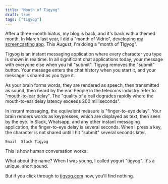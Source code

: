 ```yaml
---
title: "Month of Tigyog"
draft: true
tags: ["tigyog"]
---
```


After a three-month hiatus, my blog is back,
and it's back with a themed month.
In March last year, I did a "month of Vidrio",
developing [my screencasting app](https://vidr.io/).
This August, I'm doing a "month of Tigyog".

Tigyog is an instant messaging application
where every character you type is shown in realtime.
In all significant chat applications today,
your message with everyone else when you hit "submit".
Tigyog removes the "submit" button.
Your message enters the chat history when you start it,
and your message is shared as you type it.

As your brain forms words,
they are rendered as speech,
then transmitted as sound,
then heard by the ear.
People in the telecoms industry refer to ["mouth-to-ear delay"](https://en.wikipedia.org/wiki/Latency_(audio)#Telephone_calls).
The "quality of a call degrades rapidly where the mouth-to-ear delay latency exceeds 200 milliseconds".

In instant messaging, the equivalent measure is "finger-to-eye delay".
Your brain renders words as keypresses,
which are displayed as text,
then seen by the eye.
In Slack, Whatsapp, and any other instant messaging application,
the finger-to-eye delay is several seconds.
When I press a key, the character is not shared until I hit "submit" several seconds later.

```
Email  Slack Tigyog
```


This is how human conversation works.


What about the name?
When I was young, I called yogurt "tigyog".
It's a unique, short sound.

But if you click through to [tigyog.com](https://tigyog.com) now, you'll find nothing.
